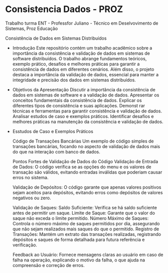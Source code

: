 # Consistencia Dados - PROZ
Trabalho turma ENT - Professfor Juliano - Técnico em Deselvovimento de Sistemas, Proz Educação

Consistência de Dados em Sistemas Distribuídos

-  Introdução
    Este repositório contém um trabalho acadêmico sobre a importância da consistência e validação de dados em sistemas de software distribuídos. O trabalho abrange fundamentos teóricos, exemplo prático, desafios e melhores práticas para garantir a consistência de dados em     diferentes cenários. Além disso, o projeto destaca a importância da validação de dados, essencial para manter a integridade e precisão dos dados em sistemas distribuídos.


-  Objetivos da Apresentação
    Discutir a importância da consistência de dados em sistemas de software e a validação de dados.
    Apresentar os conceitos fundamentais da consistência de dados.
    Explicar os diferentes tipos de consistência e suas aplicações.
    Demonst  rar técnicas e ferramentas para garantir consistência e validação de dados.
    Analisar estudos de caso e exemplos práticos.
    Identificar desafios e melhores práticas na manutenção da consistência e validação de dados.


  - Esstudos de Caso e Exemplos Práticos
  
    Código de Transações Bancárias
      Um exemplo de código simples de transações bancárias, focando no aspecto de validação de dados mais do que na interação com banco de dados.
     
     Pontos Fortes de Validação de Dados do Código
      Validação de Entrada de Dados: O código verifica se as opções do menu e os valores de transação são válidos, evitando entradas inválidas que poderiam causar erros no sistema.
    
      Validação de Depósitos: 
        O código garante que apenas valores positivos sejam aceitos para depósitos, evitando erros como depósitos de valores negativos ou zero.
      
      Validação de Saques:
        Saldo Suficiente: Verifica se há saldo suficiente antes de permitir um saque.
        Limite de Saque: Garante que o valor do saque não exceda o limite permitido.
        Número Máximo de Saques: Controla o número máximo de saques permitidos por dia, assegurando que não sejam realizados mais saques do que o permitido.
        Registro de Transações: Mantém um extrato das transações realizadas, registrando depósitos e saques de forma detalhada para futura referência e verificação.
      
      Feedback ao Usuário: 
        Fornece mensagens claras ao usuário em caso de falha na operação, explicando o motivo da falha, o que ajuda na compreensão e correção de erros.
